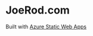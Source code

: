 # JoeRod.com

Built with [Azure Static Web Apps](https://docs.microsoft.com/azure/static-web-apps/overview) 
